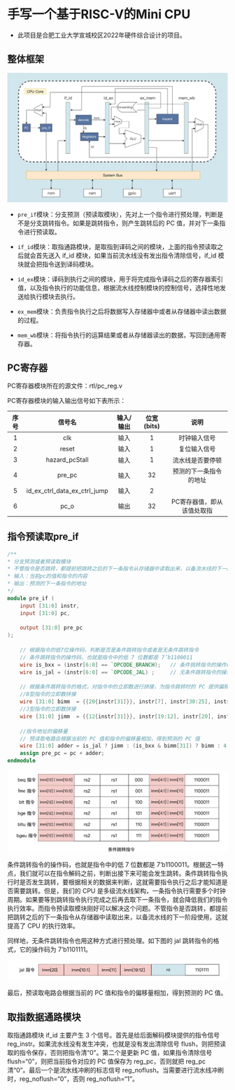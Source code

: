 #  手写一个基于RISC-V的Mini CPU

- 此项目是合肥工业大学宣城校区2022年硬件综合设计的项目。

    

## 整体框架

![整体架构](readme.assets/整体架构.webp)

- `pre_if`模块：分支预测（预读取模块），先对上一个指令进行预处理，判断是不是分支跳转指令。如果是跳转指令，则产生跳转后的 PC 值，并对下一条指令进行预读取。

- `if_id`模块：取指通路模块，是取指到译码之间的模块，上面的指令预读取之后就会首先送入 if_id 模块，如果当前流水线没有发出指令清除信号，if_id 模块就会把指令送到译码模块。

- `id_ex`模块：译码到执行之间的模块，用于将完成指令译码之后的寄存器索引值，以及指令执行的功能信息，根据流水线控制模块的控制信号，选择性地发送给执行模块去执行。

- `ex_mem`模块：负责指令执行之后将数据写入存储器中或者从存储器中读出数据的过程。

- `mem_wb`模块：将指令执行的运算结果或者从存储器读出的数据，写回到通用寄存器。

  

## PC寄存器

  PC寄存器模块所在的源文件：rtl/pc_reg.v

  PC寄存器模块的输入输出信号如下表所示：

  | **序号** |          **信号名**          | **输入/输出** | **位宽(bits)** |          **说明**          |
  | :------: | :--------------------------: | :-----------: | :------------: | :------------------------: |
  |    1     |             clk              |     输入      |       1        |        时钟输入信号        |
  |    2     |            reset             |     输入      |       1        |        复位输入信号        |
  |    3     |        hazard_pcStall        |     输入      |       1        |      流水线是否要停顿      |
  |    4     |            pre_pc            |     输入      |       32       |   预测的下一条指令的地址   |
  |    5     | id_ex_ctrl_data_ex_ctrl_jump |     输入      |       2        |                            |
  |    6     |             pc_o             |     输出      |       32       | PC寄存器值，即从该值处取指 |

  

## 指令预读取pre_if

  ```verilog
  /**
  * 分支预测或者预读取模块
  * 不管指令是否跳转，都提前把跳转之后的下一条指令从存储器中读取出来，以备流水线的下一阶段使用，这就提高了 CPU 的执行效率。
  * 输入：当前pc的值和指令的内容
  * 输出：预测的下一条指令的地址
  */
  module pre_if (
      input [31:0] instr,
      input [31:0] pc,
  
      output [31:0] pre_pc
  );
  
      // 根据指令的低7位操作码，判断是否是条件跳转指令或者是无条件跳转指令
      // 条件跳转指令的操作码，也就是指令中的低 7 位数都是 7’b1100011
      wire is_bxx = (instr[6:0] == `OPCODE_BRANCH);   // 条件挑转指令的操作码
      wire is_jal = (instr[6:0] == `OPCODE_JAL) ;     // 无条件跳转指令的操作码
      
      // 根据条件跳转指令的格式，对指令中的立即数进行拼接，为指令跳转时的 PC 提供偏移量。
      //B型指令的立即数拼接
      wire [31:0] bimm  = {{20{instr[31]}}, instr[7], instr[30:25], instr[11:8], 1'b0};
      //J型指令的立即数拼接
      wire [31:0] jimm  = {{12{instr[31]}}, instr[19:12], instr[20], instr[30:21], 1'b0};
  
      //指令地址的偏移量
      // 预读取电路会根据当前的 PC 值和指令的偏移量相加，得到预测的 PC 值
      wire [31:0] adder = is_jal ? jimm : (is_bxx & bimm[31]) ? bimm : 4;
      assign pre_pc = pc + adder;
  endmodule
  ```

![条件跳转指令格式](readme.assets/条件跳转指令格式.webp)

条件跳转指令的操作码，也就是指令中的低 7 位数都是 7’b1100011。根据这一特点，我们就可以在指令解码之前，判断出接下来可能会发生跳转。条件跳转指令执行时是否发生跳转，要根据相关的数据来判断，这就需要指令执行之后才能知道是否需要跳转。但是，我们的 CPU 是多级流水线架构，一条指令执行需要多个时钟周期。如果要等到跳转指令执行完成之后再去取下一条指令，就会降低我们的指令执行效率。而指令预读取模块刚好可以解决这个问题。不管指令是否跳转，都提前把跳转之后的下一条指令从存储器中读取出来，以备流水线的下一阶段使用，这就提高了 CPU 的执行效率。

同样地，无条件跳转指令也用这种方式进行预处理。如下图的 jal 跳转指令的格式，它的操作码为 7’b1101111。

![无条件跳转指令](readme.assets/无条件跳转指令.webp)

最后，预读取电路会根据当前的 PC 值和指令的偏移量相加，得到预测的 PC 值。



## 取指数据通路模块

取指通路模块 if_id 主要产生 3 个信号。首先是给后面解码模块提供的指令信号 reg_instr。如果流水线没有发生冲突，也就是没有发出清除信号 flush，则把预读取的指令保存，否则把指令清“0”。第二个是更新 PC 值，如果指令清除信号 flush=“0”，则把当前指令对应的 PC 值保存为 reg_pc，否则就把 reg_pc 清“0”。最后一个是流水线冲刷的标志信号 reg_noflush。当需要进行流水线冲刷时，reg_noflush=“0”，否则 reg_noflush=“1”。

